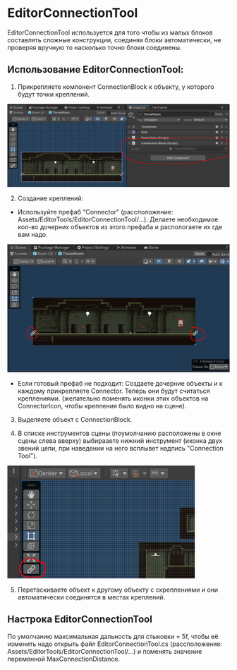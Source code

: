 # EditorConnectionTool

EditorConnectionTool используется для того чтобы из малых блоков составлять сложные конструкции, 
соединяя блоки автоматически, не проверяя вручную то насколько точно блоки соединены.

## Использование EditorConnectionTool:

1. Прикрепляете компонент ConnectionBlock к объекту, у которого будут точки креплений.

![Step1_View](./ReadMeData/Step1_View.png)

2. Создание креплений:
- Используйте префаб "Connector" (рассположение: Assets/EditorTools/EditorConnectionTool/...). 
Делаете необходимое кол-во дочерних объектов из этого префаба и распологаете их где вам надо.
        
![Step2_1_View](./ReadMeData/Step2_1_View.png)

- Если готовый префаб не подходит: Создаете дочерние объекты и к каждому прикрепляете Connector. 
Теперь они будут считаться креплениями. (желательно поменять иконки этих объектов на ConnectorIcon, чтобы крепления было видно на сцене).
    
3. Выделяете объект с ConnectionBlock.
 
4. В списке инструментов сцены (поумолчанию расположены в окне сцены слева вверху) выбирааете нижний инструмент 
(иконка двух звений цепи, при наведении на него всплывет надпись "Connection Tool").

![SceneViewIcon](./ReadMeData/SceneViewIcon.png)

5. Перетаскиваете объект к другому объекту с скреплениями и они автоматически соединятся в местах креплений.

## Настрока EditorConnectionTool

По умолчанию максимальная дальность для стыковки = 5f, чтобы её изменить надо открыть файл EditorConnectionTool.cs 
(рассположение: Assets/EditorTools/EditorConnectionTool/...) и поменять значение переменной MaxConnectionDistance.